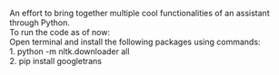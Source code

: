 An effort to bring together multiple cool functionalities of an assistant through Python.\
To run the code as of now:\
	Open terminal and install the following packages using commands:\
		1. python -m nltk.downloader all\
		2. pip install googletrans
